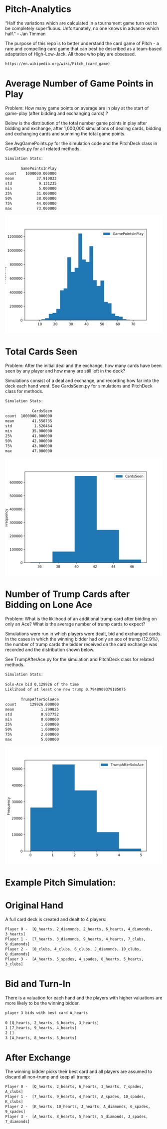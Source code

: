 # Pitch-Analytics

“Half the variations which are calculated in a tournament game turn out to be completely superfluous. Unfortunately, no one knows in advance which half.” – Jan Timman


The purpose of this repo is to better understand the card game of Pitch - a rare and compelling card game that can best be described as a team-based adaptation of High-Low-Jack. All those who play are obsessed. 

```
https://en.wikipedia.org/wiki/Pitch_(card_game)
```

# Average Number of Game Points in Play
Problem:
How many game points on average are in play at the start of game-play (after bidding and exchanging cards) ? 

Below is the distribution of the total number game points in play after bidding and exchange, after 1,000,000 simulations of dealing cards, bidding and exchanging cards and summing the total game points. 

See AvgGamePoints.py for the simulation code and the PitchDeck class in CardDeck.py for all related methods.

```
Simulation Stats:

       GamePointsInPlay
count    1000000.000000
mean          37.910833
std            9.131235
min            5.000000
25%           31.000000
50%           38.000000
75%           44.000000
max           73.000000
```

![Game Point Distribution](./images/GamePointsInPlay.png)

# Total Cards Seen
Problem: 
After the initial deal and the exchange, how many cards have been seen by any player and how many are still left in the deck?

Simulations consist of a deal and exchange, and recording how far into the deck each hand went. See CardsSeen.py for simulations and PitchDeck class for methods.

```
Simulation Stats:

            CardsSeen
count  1000000.000000
mean        41.558735
std          1.520464
min         35.000000
25%         41.000000
50%         42.000000
75%         43.000000
max         47.000000
```
![Game Point Distribution](./images/CardsSeen.png)

# Number of Trump Cards after Bidding on Lone Ace

Problem:
What is the liklihood of an additional trump card after bidding on only an Ace? What is the average number of trump cards to expect?

Simulations were run in which players were dealt, bid and exchanged cards. In the cases in which the winning bidder had only an ace of trump (12.9%), the number of trump cards the bidder received on the card exchange was recorded and the distribution shown below.

See TrumpAfterAce.py for the simulation and PitchDeck class for related methods.

```
Simulation Stats:

Solo-Ace bid 0.129926 of the time
Liklihood of at least one new trump 0.7948909379185075

       TrumpAfterSoloAce
count      129926.000000
mean            1.299825
std             0.937752
min             0.000000
25%             1.000000
50%             1.000000
75%             2.000000
max             5.000000
```

![Trump Count Distribution](./images/TrumpAfterSoloAce.png)



# Example Pitch Simulation:
# Original Hand

A full card deck is created and dealt to 4 players:
```
Player 0 -  [Q_hearts, 2_diamonds, 2_hearts, 6_hearts, 4_diamonds, 3_hearts]
Player 1 -  [7_hearts, 3_diamonds, 9_hearts, 4_hearts, 7_clubs, 9_diamonds]
Player 2 -  [8_clubs, 4_clubs, 6_clubs, J_diamonds, 10_clubs, Q_diamonds]
Player 3 -  [A_hearts, 5_spades, 4_spades, 8_hearts, 5_hearts, 3_clubs]
```

# Bid and Turn-In

There is a valuation for each hand and the players with higher valuations are more likely to be the winning bidder. 
```
player 3 bids with best card A_hearts

0 [Q_hearts, 2_hearts, 6_hearts, 3_hearts]
1 [7_hearts, 9_hearts, 4_hearts]
2 []
3 [A_hearts, 8_hearts, 5_hearts]
```

# After Exchange

The winning bidder picks their best card and all players are assumed to discard all non-trump and keep all trump:
```
Player 0 -  [Q_hearts, 2_hearts, 6_hearts, 3_hearts, 7_spades, A_clubs]
Player 1 -  [7_hearts, 9_hearts, 4_hearts, A_spades, 10_spades, K_clubs]
Player 2 -  [K_hearts, 10_hearts, J_hearts, A_diamonds, 6_spades, 9_spades]
Player 3 -  [A_hearts, 8_hearts, 5_hearts, 5_diamonds, J_spades, 7_diamonds]

```
